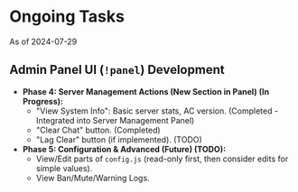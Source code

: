 # Ongoing Tasks

As of 2024-07-29

## Admin Panel UI (`!panel`) Development
*   **Phase 4: Server Management Actions (New Section in Panel) (In Progress):**
    *   "View System Info": Basic server stats, AC version. (Completed - Integrated into Server Management Panel)
    *   "Clear Chat" button. (Completed)
    *   "Lag Clear" button (if implemented). (TODO)
*   **Phase 5: Configuration & Advanced (Future) (TODO):**
    *   View/Edit parts of `config.js` (read-only first, then consider edits for simple values).
    *   View Ban/Mute/Warning Logs.
